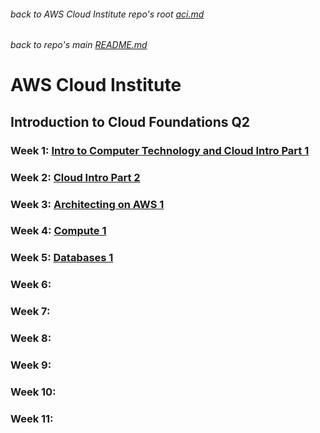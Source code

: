 ###### back to AWS Cloud Institute repo's root [aci.md](../aci.md)
###### back to repo's main [README.md](../../../README.md)
# AWS Cloud Institute
## Introduction to Cloud Foundations Q2
### Week 1: [Intro to Computer Technology and Cloud Intro Part 1](./w01introtocomputertechnologyandcloudintropart1.md)
### Week 2: [Cloud Intro Part 2](./w02cloudintropart2.md)
### Week 3: [Architecting on AWS 1](./w03architectingonaws1.md)
### Week 4: [Compute 1](./w04compute1.md)
### Week 5: [Databases 1](./w05databases1.md)
### Week 6: 
### Week 7: 
### Week 8: 
### Week 9: 
### Week 10:
### Week 11:
